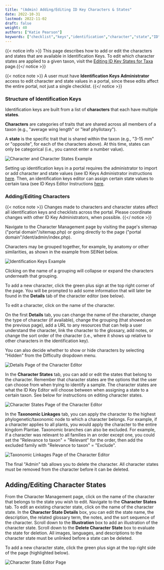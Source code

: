 ```yaml
---
title: "(Admin) Adding/Editing ID Key Characters & States"
date: 2022-10-31
lastmod: 2022-11-02
draft: false
weight: 40
authors: ["Katie Pearson"]
keywords: ["checklist","keys","identification","character","state","ID"]
---
```


{{< notice info >}}
This page describes how to add or edit the characters and states that are available in Identification Keys. To edit which character states are applied to a given taxon, visit the [Editing ID Key States for Taxa](https://biokic.github.io/symbiota-docs/user/idkeys/edit/) page.{{</ notice >}}

{{< notice note >}}
A user must have **Identification Keys Administrator** access to edit character and state values in a portal, since these edits affect the entire portal, not just a single checklist. {{</ notice >}}

### Structure of Identification Keys

Identification keys are built from a list of **characters** that each have multiple **states**.

**Characters** are categories of traits that are shared across all members of a taxon (e.g., "average wing length" or "leaf phyllotaxy").

A **state** is the specific trait that is shared within the taxon (e.g., "3-15 mm" or "opposite", for each of the characters above). At this time, states can only be categorical (i.e., you cannot enter a number value).

![Character and Character States Example](/symbiota-docs/images/charactervsstate.jpg)

Setting up identification keys in a portal requires the administrator to import or add character and state values (see ID Keys Administrator instructions [here](https://biokic.github.io/symbiota-docs/user/idkeys/admin/). Then, an identification keys editor can assign certain state values to certain taxa (see ID Keys Editor Instructions [here](https://biokic.github.io/symbiota-docs/user/idkeys/edit/).

### Adding/Editing Characters

{{< notice note >}}
Changes made to characters and character states affect all identification keys and checklists across the portal. Please coordinate changes with other ID Key Administrators, when possible. {{</ notice >}}

Navigate to the Character Management page by visiting the page's sitemap ("portal domain"/sitemap.php) or going directly to the page ("portal domain"/ident/admin/index.php).

Characters may be grouped together, for example, by anatomy or other similarities, as shown in the example from SEINet below.

![Identification Keys Example](/symbiota-docs/images/characters.jpg)

Clicking on the name of a grouping will collapse or expand the characters underneath that grouping.

To add a new character, click the green plus sign at the top right corner of the page. You will be prompted to add some information that will later be found in the **Details** tab of the character editor (see below).

To edit a character, click on the name of the character.

On the first **Details** tab, you can change the name of the character, change the type of character (if available), change the grouping (that showed on the previous page), add a URL to any resources that can help a user understand the character, link the character to the glossary, add notes, or change the sort order of the character (i.e., where it shows up relative to other characters in the identification key).

You can also decide whether to show or hide characters by selecting "Hidden" from the Difficulty dropdown menu.

![Details Page of the Character Editor](/symbiota-docs/images/editcharacter1.JPG)

In the **Character States** tab, you can add or edit the states that belong to the character. Remember that character states are the options that the user can choose from when trying to identify a sample. The character states are what the ID Key Editor will choose between when assigning a state to a certain taxon. See below for instructions on editing character states.

![Character States Page of the Character Editor](/symbiota-docs/images/editcharacter2.JPG)

In the **Taxonomic Linkages** tab, you can apply the character to the highest phylogenetic/taxonomic node to which a character belongs. For example, if a character applies to all plants, you would apply the character to the entire kingdom Plantae. Taxonomic branches can also be excluded. For example, if a character was relevant to all families in an order except one, you could set the "Relevance to taxon" = "Relevant" for the order, then add the excluded family with "Relevance to taxon" = "Exclude".

![Taxonomic Linkages Page of the Character Editor](/symbiota-docs/images/editcharacter3.JPG)

The final "Admin" tab allows you to delete the character. All character states must be removed from the character before it can be deleted.

## Adding/Editing Character States

From the Character Management page, click on the name of the character that belongs to the state you wish to edit. Navigate to the **Character States** tab. To edit an existing character state, click on the name of the character state. In the **Character State Details** box, you can edit the state name, the description, the related glossary term, the notes, and the sort sequence of the character. Scroll down to the **Illustration** box to add an illustration of the character state. Scroll down to the **Delete Character State** box to evaluate the state for deletion. All images, languages, and descriptions to the character state must be unlinked before a state can be deleted.

To add a new character state, click the green plus sign at the top right side of the page (highlighted below).

![Character State Editor Page](/symbiota-docs/images/editcharacterstate.JPG)
